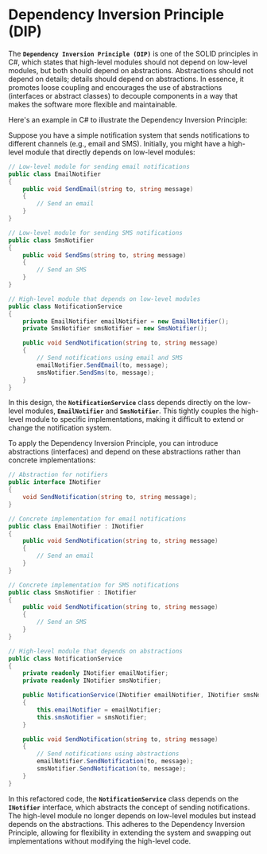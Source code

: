 # Dependency Inversion Principle (DIP)

The **`Dependency Inversion Principle (DIP)`** is one of the SOLID principles in C#, which states that high-level modules should not depend on low-level modules, but both should depend on abstractions. Abstractions should not depend on details; details should depend on abstractions. In essence, it promotes loose coupling and encourages the use of abstractions (interfaces or abstract classes) to decouple components in a way that makes the software more flexible and maintainable.

Here's an example in C# to illustrate the Dependency Inversion Principle:

Suppose you have a simple notification system that sends notifications to different channels (e.g., email and SMS). Initially, you might have a high-level module that directly depends on low-level modules:

```csharp
// Low-level module for sending email notifications
public class EmailNotifier
{
    public void SendEmail(string to, string message)
    {
        // Send an email
    }
}

// Low-level module for sending SMS notifications
public class SmsNotifier
{
    public void SendSms(string to, string message)
    {
        // Send an SMS
    }
}

// High-level module that depends on low-level modules
public class NotificationService
{
    private EmailNotifier emailNotifier = new EmailNotifier();
    private SmsNotifier smsNotifier = new SmsNotifier();

    public void SendNotification(string to, string message)
    {
        // Send notifications using email and SMS
        emailNotifier.SendEmail(to, message);
        smsNotifier.SendSms(to, message);
    }
}
```

In this design, the **`NotificationService`** class depends directly on the low-level modules, **`EmailNotifier`** and **`SmsNotifier`**. This tightly couples the high-level module to specific implementations, making it difficult to extend or change the notification system.

To apply the Dependency Inversion Principle, you can introduce abstractions (interfaces) and depend on these abstractions rather than concrete implementations:

```csharp
// Abstraction for notifiers
public interface INotifier
{
    void SendNotification(string to, string message);
}

// Concrete implementation for email notifications
public class EmailNotifier : INotifier
{
    public void SendNotification(string to, string message)
    {
        // Send an email
    }
}

// Concrete implementation for SMS notifications
public class SmsNotifier : INotifier
{
    public void SendNotification(string to, string message)
    {
        // Send an SMS
    }
}

// High-level module that depends on abstractions
public class NotificationService
{
    private readonly INotifier emailNotifier;
    private readonly INotifier smsNotifier;

    public NotificationService(INotifier emailNotifier, INotifier smsNotifier)
    {
        this.emailNotifier = emailNotifier;
        this.smsNotifier = smsNotifier;
    }

    public void SendNotification(string to, string message)
    {
        // Send notifications using abstractions
        emailNotifier.SendNotification(to, message);
        smsNotifier.SendNotification(to, message);
    }
}
```

In this refactored code, the **`NotificationService`** class depends on the **`INotifier`** interface, which abstracts the concept of sending notifications. The high-level module no longer depends on low-level modules but instead depends on the abstractions. This adheres to the Dependency Inversion Principle, allowing for flexibility in extending the system and swapping out implementations without modifying the high-level code.
